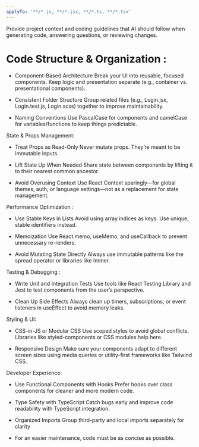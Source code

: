 ```yaml
---
applyTo: '**/*.js, **/*.jsx, **/*.ts, **/*.tsx'
---
```

Provide project context and coding guidelines that AI should follow when generating code, answering questions, or reviewing changes.

# Code Structure & Organization :

- Component-Based Architecture Break your UI into reusable, focused components. Keep logic and presentation separate (e.g., container vs. presentational components).

- Consistent Folder Structure Group related files (e.g., Login.jsx, Login.test.js, Login.scss) together to improve maintainability.

- Naming Conventions Use PascalCase for components and camelCase for variables/functions to keep things predictable.

State & Props Management:

- Treat Props as Read-Only Never mutate props. They’re meant to be immutable inputs.

- Lift State Up When Needed Share state between components by lifting it to their nearest common ancestor.

- Avoid Overusing Context Use React Context sparingly—for global themes, auth, or language settings—not as a replacement for state management.

Performance Optimization :

- Use Stable Keys in Lists Avoid using array indices as keys. Use unique, stable identifiers instead.

- Memoization Use React.memo, useMemo, and useCallback to prevent unnecessary re-renders.

- Avoid Mutating State Directly Always use immutable patterns like the spread operator or libraries like Immer.

Testing & Debugging :

- Write Unit and Integration Tests Use tools like React Testing Library and Jest to test components from the user’s perspective.

- Clean Up Side Effects Always clean up timers, subscriptions, or event listeners in useEffect to avoid memory leaks.

Styling & UI:

- CSS-in-JS or Modular CSS Use scoped styles to avoid global conflicts. Libraries like styled-components or CSS modules help here.

- Responsive Design Make sure your components adapt to different screen sizes using media queries or utility-first frameworks like Tailwind CSS.

Developer Experience:

- Use Functional Components with Hooks Prefer hooks over class components for cleaner and more modern code.

- Type Safety with TypeScript Catch bugs early and improve code readability with TypeScript integration.

- Organized Imports Group third-party and local imports separately for clarity

- For an easier maintenance, code must be as concise as possible.
